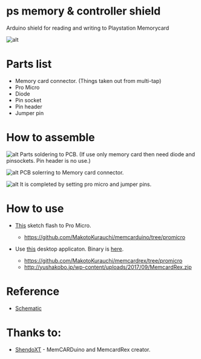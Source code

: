 # ps memory & controller shield
Arduino shield for reading and writing to Playstation Memorycard

![alt](https://i.imgur.com/OP4JYCs.jpg)

# Parts list
- Memory card connector. (Things taken out from multi-tap)
- Pro Micro
- Diode
- Pin socket
- Pin header
- Jumper pin

# How to assemble

![alt](https://i.imgur.com/kuXCZkE.jpg)
Parts soldering to PCB.
(If use only memory card then need diode and pinsockets. Pin header is no use.)

![alt](https://i.imgur.com/dYYZGNr.jpg)
PCB solerring to Memory card connector.

![alt](https://i.imgur.com/t2jXdar.jpg)
It is completed by setting pro micro and jumper pins.

# How to use

- [This](https://github.com/MakotoKurauchi/memcarduino/tree/promicro) sketch flash to Pro Micro.
  - https://github.com/MakotoKurauchi/memcarduino/tree/promicro


- Use [this](https://github.com/MakotoKurauchi/memcardrex/tree/promicro) desktop applicaton. Binary is [here](http://yushakobo.jp/wp-content/uploads/2017/09/MemcardRex.zip).
  - https://github.com/MakotoKurauchi/memcardrex/tree/promicro
  - http://yushakobo.jp/wp-content/uploads/2017/09/MemcardRex.zip

# Reference
- [Schematic](https://github.com/MakotoKurauchi/ps_memory_controller_shield/blob/master/pcb/ps_memory_controller_shield.pdf)

# Thanks to:
- [ShendoXT](https://github.com/ShendoXT) - MemCARDuino and MemcardRex creator.
